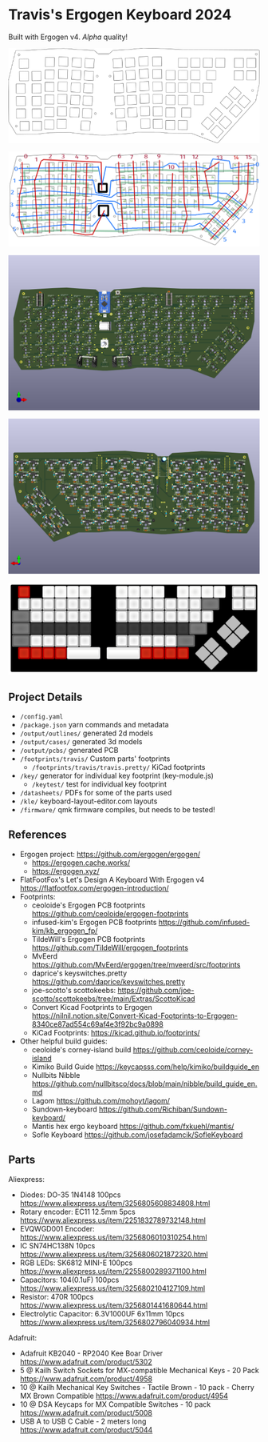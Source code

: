 # Travis's Ergogen Keyboard 2024 #
Built with Ergogen v4. *Alpha* quality!

![keyboard plate outline](./output/outlines/plate.svg)

![rough keyboard key and led mapping](./datasheets/plate-legend.webp)

![PCB front](./output/pcbs/travis_erg2024-front.png)

![PCB back](./output/pcbs/travis_erg2024-back.png)

[![keyboard-layout-editor.com](./kle/travis-ergogen-2024.svg)](./kle/travis-ergogen-2024.json)

## Project Details ##
* `/config.yaml`
* `/package.json` yarn commands and metadata
* `/output/outlines/` generated 2d models
* `/output/cases/` generated 3d models
* `/output/pcbs/` generated PCB
* `/footprints/travis/` Custom parts' footprints
    * `/footprints/travis/travis.pretty/` KiCad footprints
* `/key/` generator for individual key footprint (key-module.js)
    * `/keytest/` test for individual key footprint
* `/datasheets/` PDFs for some of the parts used
* `/kle/` keyboard-layout-editor.com layouts
* `/firmware/` qmk firmware compiles, but needs to be tested!

## References ##
* Ergogen project: https://github.com/ergogen/ergogen/
    * https://ergogen.cache.works/
    * https://ergogen.xyz/
* FlatFootFox's Let's Design A Keyboard With Ergogen v4 https://flatfootfox.com/ergogen-introduction/
* Footprints:
    * ceoloide's Ergogen PCB footprints https://github.com/ceoloide/ergogen-footprints
    * infused-kim's Ergogen PCB footprints https://github.com/infused-kim/kb_ergogen_fp/
    * TildeWill's Ergogen PCB footprints https://github.com/TildeWill/ergogen_footprints
    * MvEerd https://github.com/MvEerd/ergogen/tree/mveerd/src/footprints
    * daprice's keyswitches.pretty https://github.com/daprice/keyswitches.pretty
    * joe-scotto's scottokeebs: https://github.com/joe-scotto/scottokeebs/tree/main/Extras/ScottoKicad
    * Convert Kicad Footprints to Ergogen https://nilnil.notion.site/Convert-Kicad-Footprints-to-Ergogen-8340ce87ad554c69af4e3f92bc9a0898
    * KiCad Footprints: https://kicad.github.io/footprints/
* Other helpful build guides:
    * ceoloide's corney-island build https://github.com/ceoloide/corney-island
    * Kimiko Build Guide https://keycapsss.com/help/kimiko/buildguide_en
    * Nullbits Nibble https://github.com/nullbitsco/docs/blob/main/nibble/build_guide_en.md
    * Lagom https://github.com/mohoyt/lagom/
    * Sundown-keyboard https://github.com/Richiban/Sundown-keyboard/
    * Mantis hex ergo keyboard https://github.com/fxkuehl/mantis/
    * Sofle Keyboard https://github.com/josefadamcik/SofleKeyboard

## Parts ##

Aliexpress:
* Diodes: DO-35 1N4148 100pcs https://www.aliexpress.us/item/3256805608834808.html
* Rotary encoder: EC11 12.5mm 5pcs https://www.aliexpress.us/item/2251832789732148.html
* EVQWGD001 Encoder: https://www.aliexpress.us/item/3256806010310254.html
* IC SN74HC138N 10pcs https://www.aliexpress.us/item/3256806021872320.html
* RGB LEDs: SK6812 MINI-E 100pcs https://www.aliexpress.us/item/2255800289371100.html
* Capacitors: 104(0.1uF) 100pcs https://www.aliexpress.us/item/3256802104127109.html
* Resistor: 470R 100pcs https://www.aliexpress.us/item/3256801441680644.html
* Electrolytic Capacitor: 6.3V1000UF 6x11mm 10pcs https://www.aliexpress.us/item/3256802796040934.html

Adafruit:
* Adafruit KB2040 - RP2040 Kee Boar Driver https://www.adafruit.com/product/5302
* 5 @ Kailh Switch Sockets for MX-compatible Mechanical Keys - 20 Pack https://www.adafruit.com/product/4958
* 10 @ Kailh Mechanical Key Switches - Tactile Brown - 10 pack - Cherry MX Brown Compatible https://www.adafruit.com/product/4954
* 10 @ DSA Keycaps for MX Compatible Switches - 10 pack https://www.adafruit.com/product/5008
* USB A to USB C Cable - 2 meters long https://www.adafruit.com/product/5044